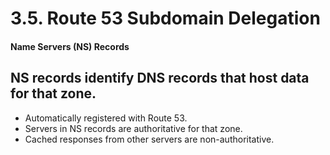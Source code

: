 # 3.5. Route 53 Subdomain Delegation

#### Name Servers (NS) Records

## NS records identify DNS records that host data for that zone.

- Automatically registered with Route 53.
- Servers in NS records are authoritative for that zone.
- Cached responses from other servers are non-authoritative.
